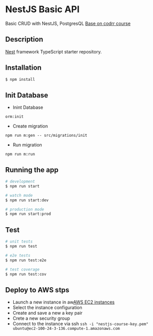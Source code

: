 # NestJS Basic API
  Basic CRUD with NestJS, PostgresQL [Base on codrr course](https://www.youtube.com/watch?v=lXIk5Tq8khQ)
## Description

[Nest](https://github.com/nestjs/nest) framework TypeScript starter repository.

## Installation

```bash
$ npm install
```

## Init Database
* Inint Database
```
orm:init
```
* Create migration
```
npm run m:gen -- src/migrations/init
```
* Run migration
```
npm run m:run
```
## Running the app

```bash
# development
$ npm run start

# watch mode
$ npm run start:dev

# production mode
$ npm run start:prod
```

## Test

```bash
# unit tests
$ npm run test

# e2e tests
$ npm run test:e2e

# test coverage
$ npm run test:cov
```

## Deploy to AWS stps

* Launch a new instance in aw[AWS EC2 instances](https://us-east-1.console.aws.amazon.com/ec2/home?region=us-east-1#LaunchInstances:)
* Select the instance configuration
* Create and save a new a key pair 
* Crete a new security group
* Connect to the instance via ssh `ssh -i "nestjs-course-key.pem" ubuntu@ec2-100-24-3-136.compute-1.amazonaws.com`
